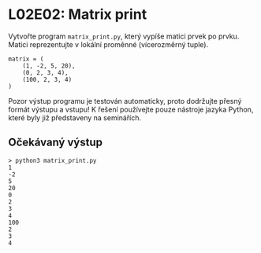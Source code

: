 # L02E02: Matrix print
Vytvořte program `matrix_print.py`, který vypíše matici prvek po prvku. Matici reprezentujte v lokální proměnné (vícerozměrný tuple).

```
matrix = (
    (1, -2, 5, 20),
    (0, 2, 3, 4),
    (100, 2, 3, 4)
)
```

Pozor výstup programu je testován automaticky, proto dodržujte přesný formát výstupu a vstupu! K řešení používejte pouze nástroje jazyka Python, které byly již představeny na seminářích.

## Očekávaný výstup
```
> python3 matrix_print.py
1
-2
5
20
0
2
3
4
100
2
3
4
```